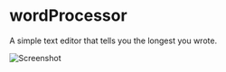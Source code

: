 # wordProcessor

A simple text editor that tells you the longest you wrote.

![Screenshot](https://github.com/[ManishV5]/[wordProcessor]/blob/[main]/screenshot.png?raw=true)
